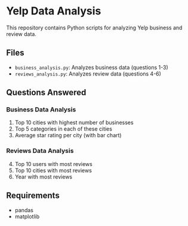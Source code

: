 # Yelp Data Analysis

This repository contains Python scripts for analyzing Yelp business and review data.

## Files

- `business_analysis.py`: Analyzes business data (questions 1-3)
- `reviews_analysis.py`: Analyzes review data (questions 4-6)

## Questions Answered

### Business Data Analysis
1. Top 10 cities with highest number of businesses
2. Top 5 categories in each of these cities  
3. Average star rating per city (with bar chart)

### Reviews Data Analysis
4. Top 10 users with most reviews
5. Top 10 cities with most reviews
6. Year with most reviews

## Requirements
- pandas
- matplotlib
